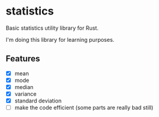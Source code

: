 # statistics

Basic statistics utility library for Rust.

I'm doing this library for learning purposes.

## Features 

- [x] mean
- [x] mode
- [x] median
- [x] variance
- [x] standard deviation
- [ ] make the code efficient (some parts are really bad still)
